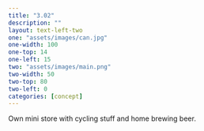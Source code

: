 ```yaml
---
title: "3.02"
description: ""
layout: text-left-two
one: "assets/images/can.jpg"
one-width: 100
one-top: 14
one-left: 15
two: "assets/images/main.png"
two-width: 50
two-top: 80
two-left: 0
categories: [concept]
---
```


Own mini store with cycling stuff and home brewing beer.